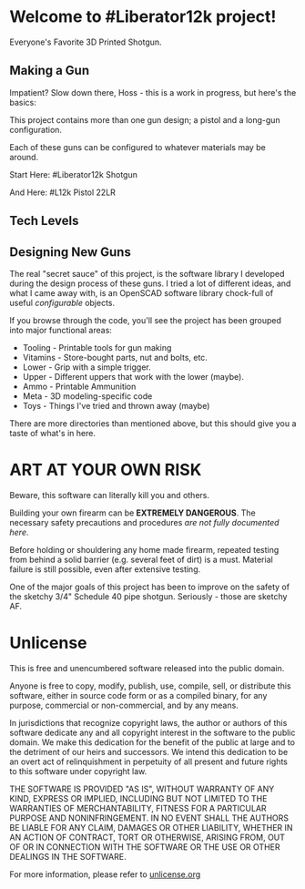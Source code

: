 # Welcome to #Liberator12k project!

Everyone's Favorite 3D Printed Shotgun.

Making a Gun
----------
Impatient? Slow down there, Hoss - this is a work in progress, but here's the basics:

This project contains more than one gun design; a pistol and a long-gun configuration.

Each of these guns can be configured to whatever materials may be around.

Start Here: \#Liberator12k Shotgun

And Here: \#L12k Pistol 22LR

Tech Levels
-----------

Designing New Guns
---------------
The real "secret sauce" of this project, is the software library I developed
during the design process of these guns. I tried a lot of different ideas,
and what I came away with, is an OpenSCAD software library chock-full of
useful *configurable* objects.

If you browse through the code, you'll see the project has been grouped into
major functional areas:

  * Tooling - Printable tools for gun making
  * Vitamins - Store-bought parts, nut and bolts, etc.
  * Lower - Grip with a simple trigger.
  * Upper - Different uppers that work with the lower (maybe).
  * Ammo - Printable Ammunition
  * Meta - 3D modeling-specific code
  * Toys - Things I've tried and thrown away (maybe)

There are more directories than mentioned above, but this should give you a taste of what's in here.


ART AT YOUR OWN RISK
====================

Beware, this software can literally kill you and others.

Building your own firearm can be **EXTREMELY DANGEROUS**. The necessary safety precautions and procedures *are not fully documented here*.

Before holding or shouldering any home made firearm, repeated testing from behind a solid barrier (e.g. several feet of dirt) is a must. Material failure is still possible, even after extensive testing.

One of the major goals of this project has been to improve on the safety of the sketchy 3/4" Schedule 40 pipe shotgun. Seriously - those are sketchy AF.


Unlicense
=======
This is free and unencumbered software released into the public domain.

Anyone is free to copy, modify, publish, use, compile, sell, or
distribute this software, either in source code form or as a compiled
binary, for any purpose, commercial or non-commercial, and by any
means.

In jurisdictions that recognize copyright laws, the author or authors
of this software dedicate any and all copyright interest in the
software to the public domain. We make this dedication for the benefit
of the public at large and to the detriment of our heirs and
successors. We intend this dedication to be an overt act of
relinquishment in perpetuity of all present and future rights to this
software under copyright law.

THE SOFTWARE IS PROVIDED "AS IS", WITHOUT WARRANTY OF ANY KIND,
EXPRESS OR IMPLIED, INCLUDING BUT NOT LIMITED TO THE WARRANTIES OF
MERCHANTABILITY, FITNESS FOR A PARTICULAR PURPOSE AND NONINFRINGEMENT.
IN NO EVENT SHALL THE AUTHORS BE LIABLE FOR ANY CLAIM, DAMAGES OR
OTHER LIABILITY, WHETHER IN AN ACTION OF CONTRACT, TORT OR OTHERWISE,
ARISING FROM, OUT OF OR IN CONNECTION WITH THE SOFTWARE OR THE USE OR
OTHER DEALINGS IN THE SOFTWARE.

For more information, please refer to [unlicense.org](http://unlicense.org/)

